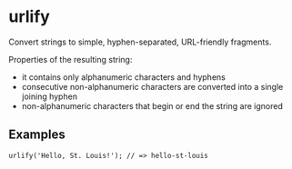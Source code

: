 # urlify
Convert strings to simple, hyphen-separated, URL-friendly fragments.

Properties of the resulting string:

* it contains only alphanumeric characters and hyphens
* consecutive non-alphanumeric characters are converted into a single joining hyphen
* non-alphanumeric characters that begin or end the string are ignored

## Examples

```
urlify('Hello, St. Louis!'); // => hello-st-louis
```
